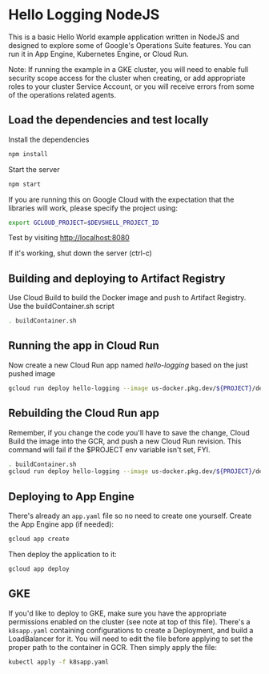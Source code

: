 # Hello Logging NodeJS

This is a basic Hello World example application written in NodeJS and designed to explore some of Google's Operations Suite features. You can run it in App Engine, Kubernetes Engine, or Cloud Run.

Note: If running the example in a GKE cluster, you will need to enable full security scope access for the cluster when creating, or add appropriate roles to your cluster Service Account, or you will receive errors from some of the operations related agents.

## Load the dependencies and test locally

Install the dependencies

``` bash
npm install
```

Start the server

``` bash
npm start
```

If you are running this on Google Cloud with the expectation that the libraries will work, please specify the project using:

``` bash
export GCLOUD_PROJECT=$DEVSHELL_PROJECT_ID
```

Test by visiting [http://localhost:8080](http://localhost:8080)

If it's working, shut down the server (ctrl-c)

## Building and deploying to Artifact Registry

Use Cloud Build to build the Docker image and push to Artifact Registry. Use the buildContainer.sh script

``` bash
. buildContainer.sh
```

## Running the app in Cloud Run

Now create a new Cloud Run app named *hello-logging* based on the just pushed image

``` bash
gcloud run deploy hello-logging --image us-docker.pkg.dev/${PROJECT}/demos/hello-operations-demo:latest --region us-central1 --platform managed --quiet --allow-unauthenticated
```

## Rebuilding the Cloud Run app

Remember, if you change the code you'll have to save the change, Cloud Build the image into the GCR, and push a new Cloud Run revision. This command will fail if the $PROJECT env variable isn't set, FYI.

``` bash
. buildContainer.sh
gcloud run deploy hello-logging --image us-docker.pkg.dev/${PROJECT}/demos/hello-operations-demo:latest --region us-central1 --platform managed --quiet --allow-unauthenticated
```

## Deploying to App Engine

There's already an `app.yaml` file so no need to create one yourself. Create the App Engine app (if needed):

``` bash
gcloud app create
```

Then deploy the application to it:

``` bash
gcloud app deploy
```

## GKE

If you'd like to deploy to GKE, make sure you have the appropriate permissions enabled on the cluster (see note at top of this file). There's a `k8sapp.yaml` containing configurations to create a Deployment, and build a LoadBalancer for it. You will need to edit the file before applying to set the proper path to the container in GCR. Then simply apply the file:

``` bash
kubectl apply -f k8sapp.yaml
```
